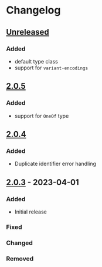 # Changelog


## [Unreleased]

### Added

- default type class
- support for `variant-encodings`

## [2.0.5]

### Added

- support for `OneOf` type

## [2.0.4]

### Added

- Duplicate identifier error handling

## [2.0.3] - 2023-04-01

### Added

- Initial release

### Fixed

### Changed

### Removed

[unreleased]: https://github.com/thought2/purescript-ts-bridge/compare/v2.0.5...HEAD
[2.0.5]: https://github.com/thought2/purescript-ts-bridge/compare/v2.0.4...v2.0.5
[2.0.4]: https://github.com/thought2/purescript-ts-bridge/compare/v2.0.3...v2.0.4
[2.0.3]: https://github.com/thought2/purescript-ts-bridge/releases/tag/v2.0.3
